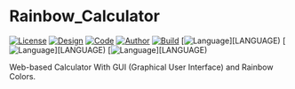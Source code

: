 # Rainbow_Calculator
[![License](https://img.shields.io/github/license/UltraStudioLTD/Rainbow_Calculator)](LICENSE)
[![Design](https://img.shields.io/badge/Design-GhostStudio%E2%84%A2-red)](DESIGN)
[![Code](https://img.shields.io/badge/Code-UltraCoder%E2%84%A2-blue)](CODE)
[![Author](https://img.shields.io/badge/Author-Luka%20Mamukashvili-yellow)](AUTHOR)
[![Build](https://img.shields.io/badge/Build-Success-ligth%20green)](BUILD)
[![Language](https://img.shields.io/badge/Language-HTML-red)][LANGUAGE)
[![Language](https://img.shields.io/badge/Language-CSS-cyan)][LANGUAGE)
[![Language](https://img.shields.io/badge/Language-JS-yellow)][LANGUAGE)

Web-based Calculator With GUI (Graphical User Interface) and Rainbow Colors.
